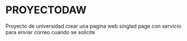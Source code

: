 # PROYECTODAW
Proyecto de universidad crear una pagina web singlad page con servicio para enviar correo cuando se solicite
